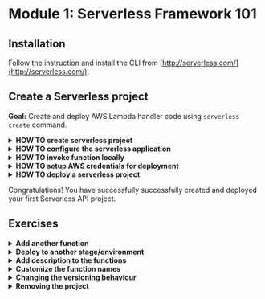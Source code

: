 # Module 1: Serverless Framework 101

## Installation

Follow the instruction and install the CLI from [http://serverless.com/](http://serverless.com/).

## Create a Serverless project

**Goal:** Create and deploy AWS Lambda handler code using `serverless create` command.

<details>
<summary><b>HOW TO create serverless project</b></summary><p>

1.  Create a directory for your serverless project.

    ```
    mkdir hello-world
    cd hello-world
    ```

2.  Initialise the project:

    `npm init`

    Name the project accordingly and you can accept the rest of the defaults.

3.  Install the `Serverless` framework as dev dependency.

    `npm install --save-dev serverless`

    Add `sls` to npm scripts by editing your `package.json` so your `scripts` section looks like this:

    ```json
      "scripts": {
        "sls": "serverless"
      },
    ```

    Now you can run serverless using `npm run sls [-- <args>...]`

    The special option `--` is used to delimit the end of the options for `npm run` and pass all the arguments after the `--` directly to your script

    > _Pro tip:_ Most examples gives steps to install and run Serverless Framework globally (allowing you to directly call `serverless` in your terminal). However, global package dependency will likely to cause issues in the future between two projects depending on different versions, especially when used by build and deploy steps on your CI.

4.  Create nodejs Serverless project using one of the default templates:

        `npm run sls -- create --template aws-nodejs`

        See more information about `serverless create` command on [CLI documentation](https://serverless.com/framework/docs/providers/aws/cli-reference/create/) page.

    </p></details>

<details>
<summary><b>HOW TO configure the serverless application</b></summary><p>

1. Modify the `serverless.yml` file, rename `service` to `hello-world-` followed by your name - e.g. `hello-world-yancui`.

2. Go to `handler.js`, and modify the response to:

```javascript
const response = {
  statusCode: 200,
  body: JSON.stringify({
    message: "hello world"
  })
};
```

3. Modify the `serverless.yml` file, under `functions`, so that the definition for the `hello` function looks like this:

```json
hello:
    handler: handler.hello
    events:
        - http:
            path: /
            method: get
```

This maps an API Gateway endpoint as the event source for our Lambda function.

</p></details>

<details>
<summary><b>HOW TO invoke function locally</b></summary><p>

1. Run `invoke local` command:

   `npm run sls -- invoke local --function hello`

   See more information about `invoke local` command on [CLI documentation](https://serverless.com/framework/docs/providers/aws/cli-reference/invoke-local/) page.

2. Verify that the function returns the following output:

```json
{
  "statusCode": 200,
  "body": "{\"message\":\"hello world\"}"
}
```

</p></details>

<details>
<summary><b>HOW TO setup AWS credentials for deployment</b></summary><p>

1. Install the AWS CLI, by following the instructions [here](https://docs.aws.amazon.com/cli/latest/userguide/installing.html)

2. Configure the default profile to an admin AWS user on your account:

   `aws configure`

</p></details>

<details>
<summary><b>HOW TO deploy a serverless project</b></summary><p>

1. Run `deploy` command:

   `npm run sls -- deploy`

   See more information about `deploy` command on [CLI documentation](https://serverless.com/framework/docs/providers/aws/cli-reference/deploy/) page.

2. This creates an API in Amazon API Gateway. In the output you should see something like this:

```
endpoints:
  GET - https://xxxxx.execute-api.us-east-1.amazonaws.com/dev/
```

Curl the endpoint and see that it returns a 200 response, with the JSON payload:

```json
{
  "message": "hello world"
}
```

</p></details>

Congratulations! You have successfully successfully created and deployed your first Serverless API project.

## Exercises

<details>
<summary><b>Add another function</b></summary><p>

1. Modify the `serverless.yml` file and add another function under the `functions` section.

2. Map the function to another `GET` HTTP endpoint

3. Deploy and curl the new endpoint

</p></details>

<details>
<summary><b>Deploy to another stage/environment</b></summary><p>

1. Deploy the project to a `test` stage (aka environment) with `npm run sls -- deploy --stage test`

2. Go to API Gateway console to see that another API has been created for the `test` stage

3. Go to the Lambda console to see the functions that been created for the `test` stage

4. Note the naming conventino the Serverless framework applies to both functions and APIs

</p></details>

<details>
<summary><b>Add description to the functions</b></summary><p>

1. Consult the [Serverless framework docs](https://serverless.com/framework/docs/providers/aws/guide/serverless.yml/) to see all the different configuration options available

2. Modify the `serverless.yml` and add descriptions to the functions

3. Deploy the functions with `npm run sls -- deploy`

4. Go to the Lambda console to see the functions have been updated with descriptions

</p></details>

<details>
<summary><b>Customize the function names</b></summary><p>

The Serverless framework enforces a naming convention, but you can override the convention.

1. Consult the [Serverless framework docs](https://serverless.com/framework/docs/providers/aws/guide/serverless.yml/) to see how you can override function names

2. Deploy the functions with `npm run sls -- deploy`

3. Go to the Lambda console to see the functions have been renamed

</p></details>

<details>
<summary><b>Changing the versioning behaviour</b></summary><p>

By default, the Serverless framework would publish a new version of your function with every deployment. But, you can customize this behaviour too.

> _Pro tip:_ For non-production environments, where we're not concerned with rollbacks it's best to disable this default behaviour. Lambda has a default regional limit (**hard limit**) of 75GB of deployment artifacts. Which is why you should disable this behaviour, otherwise you'll likely reach the limit, unless you implement a mechanism for periodically cleaning up old versions.

1. Go to the Lambda console to see what's the latest version number for the functions you have been deploying and updating.

2. Set the `provider.versionFunctions` attribute to `false`:

```yml
provider:
  name: aws
  versionFunctions: false
```

3. Make a small change to the function (e.g. change the `message` in the `response`)

4. Deploy with `npm run sls -- deploy`

5. Go to the Lambda console to see if the version number is incremented

6. Repeat this exercise a few times to see if the version number stays the same

</p></details>

<details>
<summary><b>Removing the project</b></summary><p>

1. Delete the deployed functions and APIs with `npm run sls -- remove`

2. Go to the Lambda console to see the deployed functions are deleted

3. Go to the API Gateway console to see the deployed APIs are deleted

4. Go to the IAM console to see the IAM execution roles for the functions are deleted

5. Go to the CloudFormation console to see the CloudFormation stacks are deleted

</p></details>
